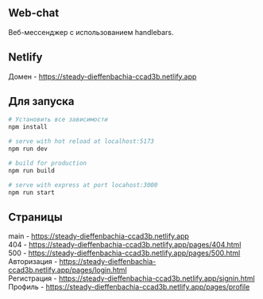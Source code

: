 ## Web-chat
Веб-мессенджер с использованием handlebars.
## Netlify
Домен - https://steady-dieffenbachia-ccad3b.netlify.app

## Для запуска
``` bash
# Установить все зависимости
npm install

# serve with hot reload at localhost:5173
npm run dev

# build for production
npm run build

# serve with express at port locahost:3000
npm run start
```

## Cтраницы
main - https://steady-dieffenbachia-ccad3b.netlify.app <br>
404 - https://steady-dieffenbachia-ccad3b.netlify.app/pages/404.html <br>
500 - https://steady-dieffenbachia-ccad3b.netlify.app/pages/500.html <br>
Авторизация - https://steady-dieffenbachia-ccad3b.netlify.app/pages/login.html <br>
Регистрация - https://steady-dieffenbachia-ccad3b.netlify.app/signin.html <br>
Профиль - https://steady-dieffenbachia-ccad3b.netlify.app/pages/profile
